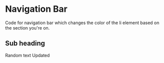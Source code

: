 # Navigation Bar

Code for navigation bar which changes the color of the li element based on the section you're on.

## Sub heading

Random text
Updated

